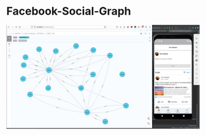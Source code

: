# Facebook-Social-Graph
![screenshot](https://raw.githubusercontent.com/amrkhaledccd/Facebook-Social-Graph/main/screenshots/screenshot1.jpeg)
